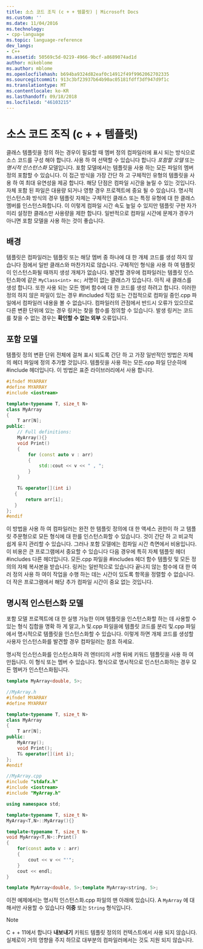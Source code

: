 ```yaml
---
title: 소스 코드 조직 (c + + 템플릿) | Microsoft Docs
ms.custom: ''
ms.date: 11/04/2016
ms.technology:
- cpp-language
ms.topic: language-reference
dev_langs:
- C++
ms.assetid: 50569c5d-0219-4966-9bcf-a8689074ad1d
author: mikeblome
ms.author: mblome
ms.openlocfilehash: b694ba9324d82eaf0c14912f49f9962062702335
ms.sourcegitcommit: 913c3bf23937b64b90ac05181fdff3df947d9f1c
ms.translationtype: MT
ms.contentlocale: ko-KR
ms.lasthandoff: 09/18/2018
ms.locfileid: "46103215"
---
```

# <a name="source-code-organization-c-templates"></a>소스 코드 조직 (c + + 템플릿)

클래스 템플릿을 정의 하는 경우이 필요할 때 멤버 정의 컴파일러에 표시 되는 방식으로 소스 코드를 구성 해야 합니다.   사용 하 여 선택할 수 있습니다 합니다 *포함할 모델* 또는 *명시적 인스턴스화* 모델입니다. 포함 모델에서는 템플릿을 사용 하는 모든 파일의 멤버 정의 포함할 수 있습니다. 이 접근 방식을 가장 간단 하 고 구체적인 유형의 템플릿을 사용 하 여 최대 유연성을 제공 합니다. 해당 단점은 컴파일 시간을 늘릴 수 있는 것입니다. 자체 포함 된 파일은 대용량 되거나 영향 경우 프로젝트에 중요 될 수 있습니다. 명시적 인스턴스화 방식의 경우 템플릿 자체는 구체적인 클래스 또는 특정 유형에 대 한 클래스 멤버를 인스턴스화합니다.  이 이렇게 컴파일 시간 속도 높일 수 있지만 템플릿 구현 자가 미리 설정한 클래스만 사용량을 제한 합니다. 일반적으로 컴파일 시간에 문제가 경우가 아니면 포함 모델을 사용 하는 것이 좋습니다.

## <a name="background"></a>배경

템플릿은 컴파일러는 템플릿 또는 해당 멤버 중 하나에 대 한 개체 코드를 생성 하지 않습니다 점에서 일반 클래스와 마찬가지로 않습니다. 구체적인 형식을 사용 하 여 템플릿이 인스턴스화될 때까지 생성 개체가 없습니다. 발견할 경우에 컴파일러는 템플릿 인스턴스화에 같은 `MyClass<int> mc;` 서명이 없는 클래스가 있습니다. 아직 새 클래스를 생성 합니다. 또한 사용 되는 모든 멤버 함수에 대 한 코드를 생성 하려고 합니다. 이러한 정의 하지 않은 파일이 있는 경우 #included 직접 또는 간접적으로 컴파일 중인.cpp 파일에서 컴파일러 내용을 볼 수 없습니다.  컴파일러의 관점에서 반드시 오류가 있으므로 다른 변환 단위에 있는 경우 링커는 찾을 함수를 정의할 수 있습니다.  발생 링커는 코드를 찾을 수 없는 경우는 **확인할 수 없는 외부** 오류입니다.

## <a name="the-inclusion-model"></a>포함 모델

템플릿 정의 변환 단위 전체에 걸쳐 표시 되도록 간단 하 고 가장 일반적인 방법은 자체의 헤더 파일에 정의 추가할 것입니다.  템플릿을 사용 하는 모든.cpp 파일 단순히에 #include 헤더입니다. 이 방법은 표준 라이브러리에서 사용 합니다.

```cpp
#ifndef MYARRAY
#define MYARRAY
#include <iostream>

template<typename T, size_t N>
class MyArray
{
    T arr[N];
public:
    // Full definitions:
    MyArray(){}
    void Print()
    {
        for (const auto v : arr)
        {
            std::cout << v << " , ";
        }
    }

    T& operator[](int i)
   {
       return arr[i];
   }
};
#endif
```

이 방법을 사용 하 여 컴파일러는 완전 한 템플릿 정의에 대 한 액세스 권한이 하 고 템플릿 주문형으로 모든 형식에 대 한를 인스턴스화할 수 있습니다. 것이 간단 하 고 비교적 쉽게 유지 관리할 수 있습니다. 그러나 포함 모델에는 컴파일 시간 측면에서 비용입니다.   이 비용은 큰 프로그램에서 중요할 수 있습니다 다음 경우에 특히 자체 템플릿 헤더 #includes 다른 헤더입니다. 모든.cpp 파일을 #includes 헤더 함수 템플릿 및 모든 정의의 자체 복사본을 받습니다. 링커는 일반적으로 있습니다 끝나지 않는 함수에 대 한 여러 정의 사용 하 여이 작업을 수행 하는 데는 시간이 있도록 항목을 정렬할 수 없습니다. 더 작은 프로그램에서 해당 추가 컴파일 시간이 중요 없는 것입니다.

## <a name="the-explicit-instantiation-model"></a>명시적 인스턴스화 모델

포함 모델 프로젝트에 대 한 실행 가능한 이며 템플릿을 인스턴스화할 하는 데 사용할 수 있는 형식 집합을 명확 하 게 알고,.h 및.cpp 파일을에 템플릿 코드를 분리 및.cpp 파일에서 명시적으로 템플릿을 인스턴스화할 수 있습니다. 이렇게 하면 개체 코드를 생성할 사용자 인스턴스화를 발견할 경우 컴파일러는 참조 하세요.

명시적 인스턴스화를 인스턴스화하 려 엔터티의 서명 뒤에 키워드 템플릿을 사용 하 여 만듭니다. 이 형식 또는 멤버 수 있습니다. 형식으로 명시적으로 인스턴스화하는 경우 모든 멤버가 인스턴스화됩니다.

```cpp
template MyArray<double, 5>;
```

```cpp
//MyArray.h
#ifndef MYARRAY
#define MYARRAY

template<typename T, size_t N>
class MyArray
{
    T arr[N];
public:
    MyArray();
    void Print();
    T& operator[](int i);
};
#endif

//MyArray.cpp
#include "stdafx.h"
#include <iostream>
#include "MyArray.h"

using namespace std;

template<typename T, size_t N>
MyArray<T,N>::MyArray(){}

template<typename T, size_t N>
void MyArray<T,N>::Print()
{
    for(const auto v : arr)
    {
        cout << v << "'";
    }
    cout << endl;
}

template MyArray<double, 5>;template MyArray<string, 5>;
```

이전 예제에서는 명시적 인스턴스화.cpp 파일의 맨 아래에 있습니다. A `MyArray` 에 대해서만 사용할 수 있습니다 **이중** 또는 `String` 형식입니다.

> [!NOTE]
> C + + 11에서 합니다 **내보내기** 키워드 템플릿 정의의 컨텍스트에서 사용 되지 않습니다. 실제로이 거의 영향을 주지 하므로 대부분의 컴파일러에서는 것도 지원 되지 않습니다.